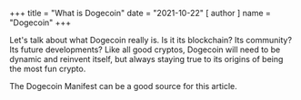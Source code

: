 +++
title = "What is Dogecoin"
date = "2021-10-22"
[ author ]
  name = "Dogecoin"
+++
 
Let's talk about what Dogecoin really is. Is it its blockchain? Its community? Its future developments? Like all good cryptos, Dogecoin will need to be dynamic and reinvent itself, but always staying true to its origins of being the most fun crypto.

The Dogecoin Manifest can be a good source for this article.
